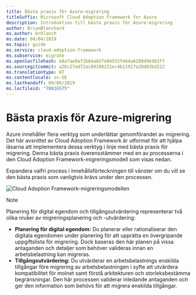 ```yaml
---
title: Bästa praxis för Azure-migrering
titleSuffix: Microsoft Cloud Adoption Framework for Azure
description: Introduktion till bästa praxis för Azure-migrering
author: BrianBlanchard
ms.author: brblanch
ms.date: 04/04/2019
ms.topic: guide
ms.service: cloud-adoption-framework
ms.subservice: migrate
ms.openlocfilehash: e8a7ae0af3b64a6d7e04555fe64a6189d964b3ff
ms.sourcegitcommit: a26c27ed72ac89198231ec4b11917a20d03bd222
ms.translationtype: HT
ms.contentlocale: sv-SE
ms.lasthandoff: 09/06/2019
ms.locfileid: "70816575"
---
```

# <a name="azure-migration-best-practices"></a>Bästa praxis för Azure-migrering

Azure innehåller flera verktyg som underlättar genomförandet av migrering. Det här avsnittet av Cloud Adoption Framework är utformat för att hjälpa läsarna att implementera dessa verktyg i linje med bästa praxis för migrering. Denna bästa praxis överensstämmer med en av processerna i den Cloud Adoption Framework-migreringsmodell som visas nedan.

Expandera valfri process i innehållsförteckningen till vänster om du vill se den bästa praxis som vanligtvis krävs under den processen.

![Cloud Adoption Framework-migreringsmodellen](../../_images/operational-transformation-migrate.png)

> [!NOTE]
> Planering för digital egendom och tillgångsutvärdering representerar två olika nivåer av migreringsplanering och -utvärdering:
>
> - **Planering för digital egendom:** Du planerar eller rationaliserar den digitala egendomen under planering för att upprätta en övergripande uppgiftslista för migrering. Dock baseras den här planen på vissa antaganden och detaljer som behöver valideras innan en arbetsbelastning kan migreras.
> - **Tillgångsutvärdering:** Du utvärderar en arbetsbelastnings enskilda tillgångar före migrering av arbetsbelastningen i syfte att utvärdera kompatibilitet för molnet samt förstå arkitekturen och storleksbestämma begränsningar. Den här processen validerar inledande antaganden och ger den information som behövs för att migrera enskilda tillgångar.
